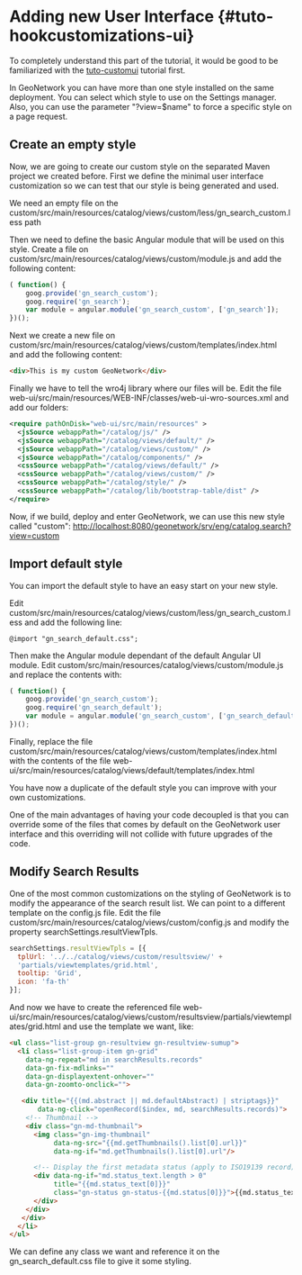 # Adding new User Interface {#tuto-hookcustomizations-ui}

To completely understand this part of the tutorial, it would be good to be familiarized with the [tuto-customui](tuto-customui.md) tutorial first.

In GeoNetwork you can have more than one style installed on the same deployment. You can select which style to use on the Settings manager. Also, you can use the parameter "?view=\$name" to force a specific style on a page request.

## Create an empty style

Now, we are going to create our custom style on the separated Maven project we created before. First we define the minimal user interface customization so we can test that our style is being generated and used.

We need an empty file on the custom/src/main/resources/catalog/views/custom/less/gn_search_custom.less path

Then we need to define the basic Angular module that will be used on this style. Create a file on custom/src/main/resources/catalog/views/custom/module.js and add the following content:

``` javascript
( function() {
    goog.provide('gn_search_custom');
    goog.require('gn_search');
    var module = angular.module('gn_search_custom', ['gn_search']);
})();
```

Next we create a new file on custom/src/main/resources/catalog/views/custom/templates/index.html and add the following content:

``` html
<div>This is my custom GeoNetwork</div>
```

Finally we have to tell the wro4j library where our files will be. Edit the file web-ui/src/main/resources/WEB-INF/classes/web-ui-wro-sources.xml and add our folders:

``` xml
<require pathOnDisk="web-ui/src/main/resources" >
  <jsSource webappPath="/catalog/js/" />
  <jsSource webappPath="/catalog/views/default/" />
  <jsSource webappPath="/catalog/views/custom/" />
  <jsSource webappPath="/catalog/components/" />
  <cssSource webappPath="/catalog/views/default/" />
  <cssSource webappPath="/catalog/views/custom/" />
  <cssSource webappPath="/catalog/style/" />
  <cssSource webappPath="/catalog/lib/bootstrap-table/dist" />
</require>
```

Now, if we build, deploy and enter GeoNetwork, we can use this new style called "custom": <http://localhost:8080/geonetwork/srv/eng/catalog.search?view=custom>

## Import default style

You can import the default style to have an easy start on your new style.

Edit custom/src/main/resources/catalog/views/custom/less/gn_search_custom.less and add the following line:

``` less
@import "gn_search_default.css";
```

Then make the Angular module dependant of the default Angular UI module. Edit custom/src/main/resources/catalog/views/custom/module.js and replace the contents with:

``` javascript
( function() {
    goog.provide('gn_search_custom');
    goog.require('gn_search_default');
    var module = angular.module('gn_search_custom', ['gn_search_default']);
})();
```

Finally, replace the file custom/src/main/resources/catalog/views/custom/templates/index.html with the contents of the file web-ui/src/main/resources/catalog/views/default/templates/index.html

You have now a duplicate of the default style you can improve with your own customizations.

One of the main advantages of having your code decoupled is that you can override some of the files that comes by default on the GeoNetwork user interface and this overriding will not collide with future upgrades of the code.

## Modify Search Results

One of the most common customizations on the styling of GeoNetwork is to modify the appearance of the search result list. We can point to a different template on the config.js file. Edit the file custom/src/main/resources/catalog/views/custom/config.js and modify the property searchSettings.resultViewTpls.

``` javascript
searchSettings.resultViewTpls = [{
  tplUrl: '../../catalog/views/custom/resultsview/' +
  'partials/viewtemplates/grid.html',
  tooltip: 'Grid',
  icon: 'fa-th'
}];
```

And now we have to create the referenced file web-ui/src/main/resources/catalog/views/custom/resultsview/partials/viewtemplates/grid.html and use the template we want, like:

``` html
<ul class="list-group gn-resultview gn-resultview-sumup">
  <li class="list-group-item gn-grid"
    data-ng-repeat="md in searchResults.records"
    data-gn-fix-mdlinks=""
    data-gn-displayextent-onhover=""
    data-gn-zoomto-onclick="">

   <div title="{{(md.abstract || md.defaultAbstract) | striptags}}"
       data-ng-click="openRecord($index, md, searchResults.records)">
    <!-- Thumbnail -->
    <div class="gn-md-thumbnail">
      <img class="gn-img-thumbnail"
           data-ng-src="{{md.getThumbnails().list[0].url}}"
           data-ng-if="md.getThumbnails().list[0].url"/>

      <!-- Display the first metadata status (apply to ISO19139 record) -->
      <div data-ng-if="md.status_text.length > 0"
           title="{{md.status_text[0]}}"
           class="gn-status gn-status-{{md.status[0]}}">{{md.status_text[0]}}
      </div>
    </div>
   </div>
  </li>
</ul>
```

We can define any class we want and reference it on the gn_search_default.css file to give it some styling.
